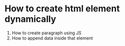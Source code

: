 # How to create html element dynamically
1. How to create paragraph using JS
2. How to append data inside  that element


 